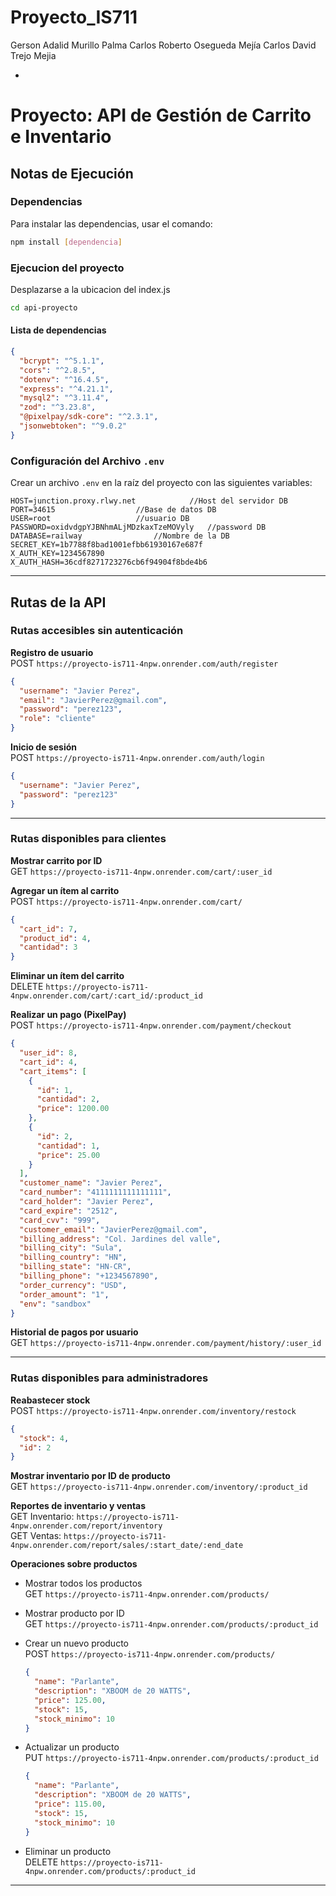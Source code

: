 # Proyecto_IS711
Gerson Adalid Murillo Palma
Carlos Roberto Osegueda Mejía
Carlos David Trejo Mejia

-
# Proyecto: API de Gestión de Carrito e Inventario

## Notas de Ejecución

### Dependencias
Para instalar las dependencias, usar el comando:

```bash
npm install [dependencia]
```

### Ejecucion del proyecto
Desplazarse a la ubicacion del index.js

```bash
cd api-proyecto
```

#### Lista de dependencias
```json
{
  "bcrypt": "^5.1.1",
  "cors": "^2.8.5",
  "dotenv": "^16.4.5",
  "express": "^4.21.1",
  "mysql2": "^3.11.4",
  "zod": "^3.23.8",
  "@pixelpay/sdk-core": "^2.3.1",
  "jsonwebtoken": "^9.0.2"
}
```

### Configuración del Archivo `.env`

Crear un archivo `.env` en la raíz del proyecto con las siguientes variables:

```
HOST=junction.proxy.rlwy.net    		//Host del servidor DB
PORT=34615					//Base de datos DB
USER=root					//usuario DB
PASSWORD=oxidvdgpYJBNhmALjMDzkaxTzeMOVyly	//password DB
DATABASE=railway				//Nombre de la DB
SECRET_KEY=1b7788f8bad1001efbb61930167e687f
X_AUTH_KEY=1234567890
X_AUTH_HASH=36cdf8271723276cb6f94904f8bde4b6
```

---

## Rutas de la API

### Rutas accesibles sin autenticación

**Registro de usuario**  
POST `https://proyecto-is711-4npw.onrender.com/auth/register`

```json
{
  "username": "Javier Perez",
  "email": "JavierPerez@gmail.com",
  "password": "perez123",
  "role": "cliente"
}
```

**Inicio de sesión**  
POST `https://proyecto-is711-4npw.onrender.com/auth/login`

```json
{
  "username": "Javier Perez",
  "password": "perez123"
}
```

---

### Rutas disponibles para clientes

**Mostrar carrito por ID**  
GET `https://proyecto-is711-4npw.onrender.com/cart/:user_id`

**Agregar un ítem al carrito**  
POST `https://proyecto-is711-4npw.onrender.com/cart/`

```json
{
  "cart_id": 7,
  "product_id": 4,
  "cantidad": 3
}
```

**Eliminar un ítem del carrito**  
DELETE `https://proyecto-is711-4npw.onrender.com/cart/:cart_id/:product_id`

**Realizar un pago (PixelPay)**  
POST `https://proyecto-is711-4npw.onrender.com/payment/checkout`

```json
{
  "user_id": 8,
  "cart_id": 4,
  "cart_items": [
    {
      "id": 1,
      "cantidad": 2,
      "price": 1200.00
    },
    {
      "id": 2,
      "cantidad": 1,
      "price": 25.00
    }
  ],
  "customer_name": "Javier Perez",
  "card_number": "4111111111111111",
  "card_holder": "Javier Perez",
  "card_expire": "2512",
  "card_cvv": "999",
  "customer_email": "JavierPerez@gmail.com",
  "billing_address": "Col. Jardines del valle",
  "billing_city": "Sula",
  "billing_country": "HN",
  "billing_state": "HN-CR",
  "billing_phone": "+1234567890",
  "order_currency": "USD",
  "order_amount": "1",
  "env": "sandbox"
}
```

**Historial de pagos por usuario**  
GET `https://proyecto-is711-4npw.onrender.com/payment/history/:user_id`

---

### Rutas disponibles para administradores

**Reabastecer stock**  
POST `https://proyecto-is711-4npw.onrender.com/inventory/restock`

```json
{
  "stock": 4,
  "id": 2
}
```

**Mostrar inventario por ID de producto**  
GET `https://proyecto-is711-4npw.onrender.com/inventory/:product_id`

**Reportes de inventario y ventas**  
GET Inventario: `https://proyecto-is711-4npw.onrender.com/report/inventory`  
GET Ventas: `https://proyecto-is711-4npw.onrender.com/report/sales/:start_date/:end_date`

**Operaciones sobre productos**  
- Mostrar todos los productos  
  GET `https://proyecto-is711-4npw.onrender.com/products/`

- Mostrar producto por ID  
  GET `https://proyecto-is711-4npw.onrender.com/products/:product_id`

- Crear un nuevo producto  
  POST `https://proyecto-is711-4npw.onrender.com/products/`

  ```json
  {
    "name": "Parlante",
    "description": "XBOOM de 20 WATTS",
    "price": 125.00,
    "stock": 15,
    "stock_minimo": 10
  }
  ```

- Actualizar un producto  
  PUT `https://proyecto-is711-4npw.onrender.com/products/:product_id`

  ```json
  {
    "name": "Parlante",
    "description": "XBOOM de 20 WATTS",
    "price": 115.00,
    "stock": 15,
    "stock_minimo": 10
  }
  ```

- Eliminar un producto  
  DELETE `https://proyecto-is711-4npw.onrender.com/products/:product_id`

---
